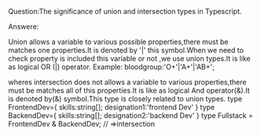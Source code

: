 Question:The significance of union and intersection types in Typescript.

Answere:

Union allows a variable to various possible properties,there must be matches one properties.It is denoted by '|' this symbol.When we need to check property is included this variable or not ,we use union types.It is like as logical OR (|) operator.
Example:
bloodgroup:'O+'|'A+'|'AB+'; 

wheres intersection does not allows a variable to various properties,there must be matches all of this properties.It is like as logical And operator(&).It is denoted by(&) symbol.This type is closely related to union types.
type FrontendDev={
        skills:string[];
        designation1:'frontend Dev'
    }
    type BackendDev={
        skills:string[];
        designation2:'backend Dev'
    }
type Fullstack = FrontendDev & BackendDev;  // =>intersection 
